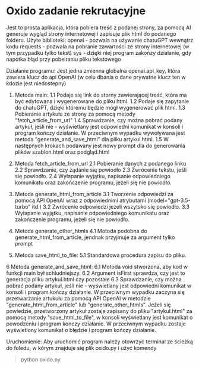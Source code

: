 # Oxido zadanie rekrutacyjne
 Jest to prosta aplikacja, która pobiera treść z podanej strony, za pomocą AI generuje wygląd strony internetowej i zapisuje plik html do podanego folderu.
Użyte biblioteki:
openai - pozwala na używanie chatuGPT wewnątrz kodu
requests - pozwala na pobranie zawartości ze strony internetowej (w tym przypadku tylko tekst)
sys - dzięki niej program zakońzy działanie, gdy napotka błąd przy pobeiraniu pliku tekstowego

Działanie programu:
Jest jedna zmienna globalna openai.api_key, która zawiera klucz do api OpenAI (w celu dbania o dane prywatne klucz ten w kdozie jest niedostepny)

1. Metoda main:
1.1 Podaje się link do storny zawierającej treść, która ma być edytowana i wygenerowane do pliku html.
1.2 Podaje się zapytanie do chatuGPT, dzięki któremu będzie mógł wygenerować plik html.
1.3 Pobieranie artykułu ze strony za pomocą metody "fetch_article_from_url"
1.4 Sprawdzanie, czy można pobrać podany artykuł, jeśli nie - wyświetlany jest odpowiedni komunikat w konsoli i program kończy działanie.
W przeciwnym wypadku wywoływana jest metoda "generate_and_save_html" dla pliku artykul.html.
1.5 W następnych krokach podawany jest nowy prompt dla do generowania plików szablon.html oraz podgląd.html

2. Metoda fetch_article_from_url
2.1 Pobieranie danych z podanego linku
2.2 Sprawdzanie, czy żądanie się powiodło
2.3 Zwrócenie tekstu, jeśli się powiodło.
2.4 Wyłapanie wyjątku, napisanie odpowiedniego komunikatu oraz zakończenie programu, jeżeli się nie powiodło. 

3. Metoda generate_html_from_article
3.1 Tworzenie odpowiedzi za pomocą API OpenAI wraz z odpowiednimi atrybutami (model="gpt-3.5-turbo" itd.)
3.2 Zwrócenie odpowiedzi jeżeli wszytsko się powiodło.
3.3 Wyłapanie wyjątku, napisanie odpowiedniego komunikatu oraz zakończenie programu, jeżeli się nie powiodło.

4. Metoda generate_other_htmls
4.1 Motoda podobna do generate_html_from_article, jendnak przyjmuje za argument tylko prompt

5. Metoda save_html_to_file:
5.1 Standardowa procedura zapisu do pliku.

6 Metoda generate_and_save_html:
6.1 Motoda void stworzona, aby kod w funkcji main był schludniejszy.
6.2 Argument isFirst sprawdza, czy jest to generacja pliku artykul.html czy pozostałe 
6.3 Sprawdzanie, czy można pobrać podany artykuł, jeśli nie - wyświetlany jest odpowiedni komunikat w konsoli i program kończy działanie.
W przeciwnym wypadku zaczyna się przetwarzanie artukułu za pomocą API OpenAI w metodzie "generate_html_from_article" lub "generate_other_htmls".
Jeżeli się powiedzie, przetworzony artykuł zostaje zapisany do pliku "artykuł.html" za pomocą metody "save_html_to_file", w konsoli wyświetlany jest komunikat o powodzeniu i program konczy działanie. W przeciwnym wypadku zostaje wyświetlony komunikat o błędzie i program kończy działanie.

 Uruchomienie:
 Aby uruchomić program należy otowrzyć terminal ze ścieżką do foledu, w kórym znajduje się plik oxido.py i użyć komendy
 > python oxido.py
